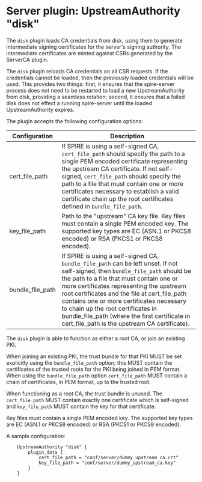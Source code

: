 # Server plugin: UpstreamAuthority "disk"

The `disk` plugin loads CA credentials from disk, using them to generate
intermediate signing certificates for the server's signing authority. The
intermediate certificates are minted against CSRs generated by the ServerCA
plugin.

The `disk` plugin reloads CA credentials on all CSR requests. If the
credentials cannot be loaded, then the previously loaded credentials will be
used.  This provides two things: first, it ensures that the spire-server
process does not need to be restarted to load a new UpstreamAuthority from
disk, providing a seamless rotation; second, it ensures that a failed disk does
not effect a running spire-server until the loaded UpstreamAuthority expires.

The plugin accepts the following configuration options:

| Configuration    | Description                                                                                                                                                                                                                                                                                                                                                                                                                                                |
|------------------|------------------------------------------------------------------------------------------------------------------------------------------------------------------------------------------------------------------------------------------------------------------------------------------------------------------------------------------------------------------------------------------------------------------------------------------------------------|
| cert_file_path   | If SPIRE is using a self-signed CA, `cert_file_path` should specify the path to a single PEM encoded certificate representing the upstream CA certificate. If not self-signed, `cert_file_path` should specify the path to a file that must contain one or more certificates necessary to establish a valid certificate chain up the root certificates defined in `bundle_file_path`.                                                                      |
| key_file_path    | Path to the "upstream" CA key file. Key files must contain a single PEM encoded key. The supported key types are EC (ASN.1 or PKCS8 encoded) or RSA (PKCS1 or PKCS8 encoded).                                                                                                                                                                                                                                                                              |
| bundle_file_path | If SPIRE is using a self-signed CA, `bundle_file_path` can be left unset. If not self-signed, then `bundle_file_path` should be the path to a file that must contain one or more certificates representing the upstream root certificates and the file at cert_file_path contains one or more certificates necessary to chain up the root certificates in bundle_file_path (where the first certificate in cert_file_path is the upstream CA certificate). |

The `disk` plugin is able to function as either a root CA, or join an existing PKI.

When joining an existing PKI, the trust bundle for that PKI MUST be set explicitly
using the `bundle_file_path` option; this MUST contain the certificates of the trusted
roots for the PKI being joined in PEM format. When using the `bundle_file_path` option
`cert_file_path` MUST contain a chain of certificates, in PEM format, up to the trusted
root.

When functioning as a root CA, the trust bundle is unused. The `cert_file_path` MUST contain
exactly one certificate which is self-signed and `key_file_path` MUST contain the key for
that certificate.

Key files must contain a single PEM encoded key. The supported key types are EC (ASN.1 or PKCS8 encoded) or RSA (PKCS1 or PKCS8 encoded).

A sample configuration:

```
    UpstreamAuthority "disk" {
        plugin_data {
            cert_file_path = "conf/server/dummy_upstream_ca.crt"
            key_file_path = "conf/server/dummy_upstream_ca.key"
        }
    }
```
